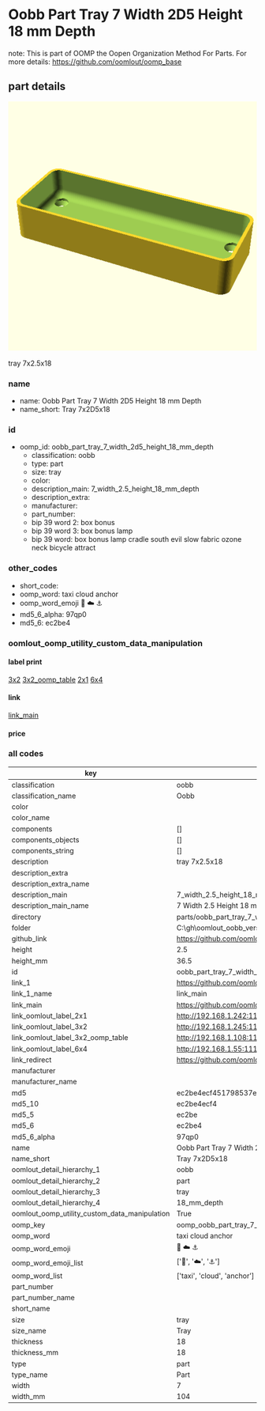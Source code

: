 # Oobb Part Tray 7 Width 2D5 Height 18 mm Depth  

note: This is part of OOMP the Oopen Organization Method For Parts. For more details: https://github.com/oomlout/oomp_base

##  part details
  

[![](3dpr.png)](3dpr.png)

tray 7x2.5x18



### name
* name: Oobb Part Tray 7 Width 2D5 Height 18 mm Depth
* name_short: Tray 7x2D5x18 
### id
* oomp_id: oobb_part_tray_7_width_2d5_height_18_mm_depth
  * classification: oobb
  * type: part
  * size: tray
  * color: 
  * description_main: 7_width_2.5_height_18_mm_depth
  * description_extra: 
  * manufacturer: 
  * part_number: 
  * bip 39 word 2: box bonus
  * bip 39 word 3: box bonus lamp
  * bip 39 word: box bonus lamp cradle south evil slow fabric ozone neck bicycle attract

### other_codes
* short_code: 
* oomp_word: taxi cloud anchor
* oomp_word_emoji :taxi: :cloud: :anchor:
* md5_6_alpha: 97qp0
* md5_6: ec2be4






### oomlout_oomp_utility_custom_data_manipulation
#### label print
[3x2](http://192.168.1.245:1112/?label=oomp%2097qp0)
[3x2_oomp_table](http://192.168.1.108:1112/?label=oomp%2097qp0)
[2x1](http://192.168.1.242:1112/?label=oomp%2097qp0)
[6x4](http://192.168.1.55:1112/?label=oomp%2097qp0)    

#### link

[link_main](https://github.com/oomlout/oomlout_oobb_version_4_generated_parts/tree/main/navigation_oomp/oobb/part/tray/7_width_2.5_height_18_mm_depth/part)                              

#### price







### all codes 
| key | value |  
| --- | --- |  
| classification | oobb |  
| classification_name | Oobb |  
| color |  |  
| color_name |  |  
| components | [] |  
| components_objects | [] |  
| components_string | [] |  
| description | tray 7x2.5x18 |  
| description_extra |  |  
| description_extra_name |  |  
| description_main | 7_width_2.5_height_18_mm_depth |  
| description_main_name | 7 Width 2.5 Height 18 mm Depth |  
| directory | parts/oobb_part_tray_7_width_2d5_height_18_mm_depth |  
| folder | C:\gh\oomlout_oobb_version_4_generated_parts\parts\oobb_part_tray_7_width_2d5_height_18_mm_depth |  
| github_link | https://github.com/oomlout/oomlout_oomp_part_src/tree/main/parts/oobb_part_tray_7_width_2d5_height_18_mm_depth |  
| height | 2.5 |  
| height_mm | 36.5 |  
| id | oobb_part_tray_7_width_2d5_height_18_mm_depth |  
| link_1 | https://github.com/oomlout/oomlout_oobb_version_4_generated_parts/tree/main/navigation_oomp/oobb/part/tray/7_width_2.5_height_18_mm_depth/part |  
| link_1_name | link_main |  
| link_main | https://github.com/oomlout/oomlout_oobb_version_4_generated_parts/tree/main/navigation_oomp/oobb/part/tray/7_width_2.5_height_18_mm_depth/part |  
| link_oomlout_label_2x1 | http://192.168.1.242:1112/?label=oomp%2097qp0 |  
| link_oomlout_label_3x2 | http://192.168.1.245:1112/?label=oomp%2097qp0 |  
| link_oomlout_label_3x2_oomp_table | http://192.168.1.108:1112/?label=oomp%2097qp0 |  
| link_oomlout_label_6x4 | http://192.168.1.55:1112/?label=oomp%2097qp0 |  
| link_redirect | https://github.com/oomlout/oomlout_oobb_version_4_generated_parts/tree/main/parts/oobb_tray_07_2d5_18 |  
| manufacturer |  |  
| manufacturer_name |  |  
| md5 | ec2be4ecf451798537e8131ef98658d4 |  
| md5_10 | ec2be4ecf4 |  
| md5_5 | ec2be |  
| md5_6 | ec2be4 |  
| md5_6_alpha | 97qp0 |  
| name | Oobb Part Tray 7 Width 2D5 Height 18 mm Depth |  
| name_short | Tray 7x2D5x18  |  
| oomlout_detail_hierarchy_1 | oobb |  
| oomlout_detail_hierarchy_2 | part |  
| oomlout_detail_hierarchy_3 | tray |  
| oomlout_detail_hierarchy_4 | 18_mm_depth |  
| oomlout_oomp_utility_custom_data_manipulation | True |  
| oomp_key | oomp_oobb_part_tray_7_width_2d5_height_18_mm_depth |  
| oomp_word | taxi cloud anchor |  
| oomp_word_emoji | :taxi: :cloud: :anchor: |  
| oomp_word_emoji_list | [':taxi:', ':cloud:', ':anchor:'] |  
| oomp_word_list | ['taxi', 'cloud', 'anchor'] |  
| part_number |  |  
| part_number_name |  |  
| short_name |  |  
| size | tray |  
| size_name | Tray |  
| thickness | 18 |  
| thickness_mm | 18 |  
| type | part |  
| type_name | Part |  
| width | 7 |  
| width_mm | 104 |  
